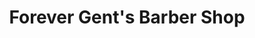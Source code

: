 ---
title: "Forever Gent's Barber Shop"
url: /cheltenham/forever-gents-barber-shop/
shop: hairdresser
---